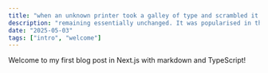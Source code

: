 ```yaml
---
title: "when an unknown printer took a galley of type and scrambled it to make a type specimen book"
description: "remaining essentially unchanged. It was popularised in the 1960s with the release of Letraset sheets"
date: "2025-05-03"
tags: ["intro", "welcome"]
---
```


Welcome to my first blog post in Next.js with markdown and TypeScript!
